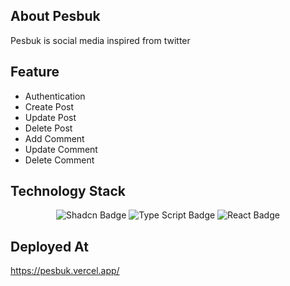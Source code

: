 ## About Pesbuk
Pesbuk is social media inspired from twitter

## Feature
- Authentication
- Create Post
- Update Post
- Delete Post
- Add Comment
- Update Comment
- Delete Comment

## Technology Stack
<div align="center">
  <img src="https://img.shields.io/badge/shadcn%2Fui-000000?style=for-the-badge&logo=shadcnui&logoColor=white" alt="Shadcn Badge"/>
  <img src="https://img.shields.io/badge/type_script-007ACC?logo=typescript&logoColor=FFF&style=for-the-badge" alt="Type Script Badge">
  <img src="https://img.shields.io/badge/react-61DBFB?logo=react&logoColor=000&style=for-the-badge" alt="React Badge">
</div>

## Deployed At

https://pesbuk.vercel.app/
